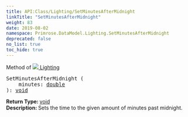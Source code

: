 ```yaml
---
title: API:Class/Lighting/SetMinutesAfterMidnight
linkTitle: "SetMinutesAfterMidnight"
weight: 83
date: 2019-08-02
namespace: Primrose.DataModel.Lighting.SetMinutesAfterMidnight
deprecated: false
no_list: true
toc_hide: true
---
```

Method of <a href="/docs/api-reference/Class/Lighting"><img src="/icons/silk/lightbulb.png"/>&nbsp;Lighting</a>
<pre class="method-declaration">
SetMinutesAfterMidnight (
    minutes: <a class="type" href="/docs/api-reference/System/Primitives#double">double</a>
): <a class="type" href="/docs/api-reference/System/void">void</a></pre>
<b>Return Type: </b>
<a class="type" href="/docs/api-reference/System/void">void</a>
<br/>
<b>Description: </b>
Sets the time to the given amount of minutes past midnight.

